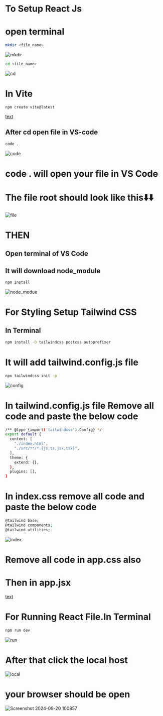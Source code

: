 <h1>To Setup React Js </h1>

<h1>open terminal</h1>

```bash
mkdir <file_name>
```

![mkdir](https://github.com/user-attachments/assets/f0fa2995-20ed-474a-a435-d84a505a723b)

```bash
cd <file_name>
```

![cd](https://github.com/user-attachments/assets/d180d613-f13e-406e-9ffd-aeee0a6ae172)

<h1>In Vite</h1>

```bah
npm create vite@latest
```

[text](https://github.com/user-attachments/assets/bfc8bdae-7e8d-4b1c-be2e-f4b02934f4e5)

<h2>After cd open file in VS-code</h2>

```bash
code .
```

![code](https://github.com/user-attachments/assets/e6edad96-0357-4a8f-b03e-2002b2a72f3a)

<h1>code . will open your file in VS Code</h1>

<h1>The file root should look like this⬇️⬇️</h1>

![file](https://github.com/user-attachments/assets/ae6691ad-73bf-4e7a-9ba0-8cb804210806)

<h1>THEN</h1>
<h2>Open terminal of VS Code </h2>

<h2>It will download node_module</h2>

```bash
npm install
```

![node_modue](https://github.com/user-attachments/assets/00ef97b7-e58c-4f4b-bdef-01892bfc146f)

<h1>For Styling Setup Tailwind CSS </h1>

<h2>In Terminal</h2>

```bash
npm install -D tailwindcss postcss autoprefixer
```

<h1>It will add tailwind.config.js file</h1>

```bash
npx tailwindcss init -p
```

![config](https://github.com/user-attachments/assets/2510f7a7-eae0-4394-b136-8d03f3adc76f)

<h1>In tailwind.config.js file Remove all code and paste the below code</h1>

```bash
/** @type {import('tailwindcss').Config} */
export default {
  content: [
    "./index.html",
    "./src/**/*.{js,ts,jsx,tsx}",
  ],
  theme: {
    extend: {},
  },
  plugins: [],
}
```

<h1>In index.css remove all code and paste the below code</h1>

```bash
@tailwind base;
@tailwind components;
@tailwind utilities;
```

![index](https://github.com/user-attachments/assets/c82f3475-18e2-423e-90c1-73546107ef5f)

<h1>Remove all code in app.css also</h1>

<h1>Then in app.jsx </h1>

[text](https://github.com/user-attachments/assets/bb306d5c-5c6d-4a8c-8bbd-e50b1c90adfd)

<h1><b>For Running React File.</b>In Terminal</h1>

```bash
npm run dev
```

![run](https://github.com/user-attachments/assets/938620ae-f49f-4c58-b87b-7121b2b76c06)

<h1>After that click the local host</h1>

![local](https://github.com/user-attachments/assets/42e0c21d-98de-4050-ac92-56b3105b4c05)

<h1>your browser should be open</h1>

![Screenshot 2024-09-20 100857](https://github.com/user-attachments/assets/b62716c3-1da3-41a8-b4f9-b3310a400a7c)
